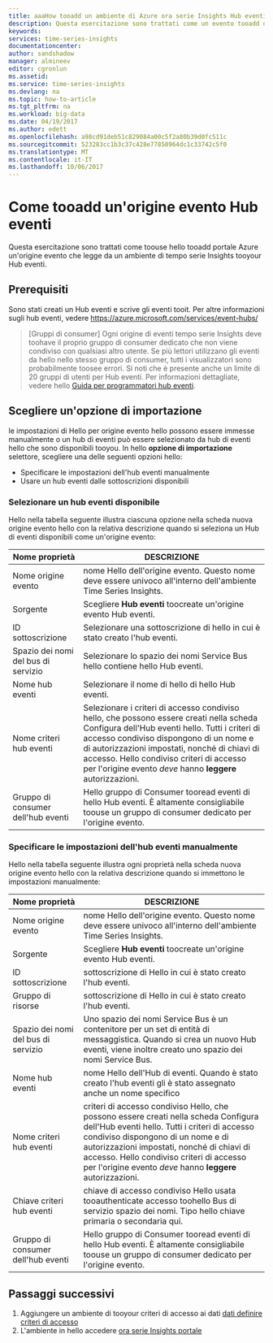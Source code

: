 ```yaml
---
title: aaaHow tooadd un ambiente di Azure ora serie Insights Hub eventi evento origine tooyour | Documenti Microsoft
description: Questa esercitazione sono trattati come un evento tooadd origine tooan connesso Hub eventi tooyour ora serie Insights ambiente
keywords: 
services: time-series-insights
documentationcenter: 
author: sandshadow
manager: almineev
editor: cgronlun
ms.assetid: 
ms.service: time-series-insights
ms.devlang: na
ms.topic: how-to-article
ms.tgt_pltfrm: na
ms.workload: big-data
ms.date: 04/19/2017
ms.author: edett
ms.openlocfilehash: a98cd91deb51c829084a00c5f2a80b39d0fc511c
ms.sourcegitcommit: 523283cc1b3c37c428e77850964dc1c33742c5f0
ms.translationtype: MT
ms.contentlocale: it-IT
ms.lasthandoff: 10/06/2017
---
```

# <a name="how-tooadd-an-event-hub-event-source"></a>Come tooadd un'origine evento Hub eventi

Questa esercitazione sono trattati come toouse hello tooadd portale Azure un'origine evento che legge da un ambiente di tempo serie Insights tooyour Hub eventi.

## <a name="prerequisites"></a>Prerequisiti

Sono stati creati un Hub eventi e scrive gli eventi tooit. Per altre informazioni sugli hub eventi, vedere <https://azure.microsoft.com/services/event-hubs/>

> [Gruppi di consumer] Ogni origine di eventi tempo serie Insights deve toohave il proprio gruppo di consumer dedicato che non viene condiviso con qualsiasi altro utente. Se più lettori utilizzano gli eventi da hello nello stesso gruppo di consumer, tutti i visualizzatori sono probabilmente toosee errori. Si noti che è presente anche un limite di 20 gruppi di utenti per Hub eventi. Per informazioni dettagliate, vedere hello [Guida per programmatori hub eventi](../event-hubs/event-hubs-programming-guide.md).

## <a name="choose-an-import-option"></a>Scegliere un'opzione di importazione

le impostazioni di Hello per origine evento hello possono essere immesse manualmente o un hub di eventi può essere selezionato da hub di eventi hello che sono disponibili tooyou.
In hello **opzione di importazione** selettore, scegliere una delle seguenti opzioni hello:

* Specificare le impostazioni dell'hub eventi manualmente
* Usare un hub eventi dalle sottoscrizioni disponibili

### <a name="select-an-available-event-hub"></a>Selezionare un hub eventi disponibile

Hello nella tabella seguente illustra ciascuna opzione nella scheda nuova origine evento hello con la relativa descrizione quando si seleziona un Hub di eventi disponibili come un'origine evento:

| Nome proprietà | DESCRIZIONE |
| --- | --- |
| Nome origine evento | nome Hello dell'origine evento. Questo nome deve essere univoco all'interno dell'ambiente Time Series Insights.
| Sorgente | Scegliere **Hub eventi** toocreate un'origine evento Hub eventi.
| ID sottoscrizione | Selezionare una sottoscrizione di hello in cui è stato creato l'hub eventi.
| Spazio dei nomi del bus di servizio | Selezionare lo spazio dei nomi Service Bus hello contiene hello Hub eventi.
| Nome hub eventi | Selezionare il nome di hello di hello Hub eventi.
| Nome criteri hub eventi | Selezionare i criteri di accesso condiviso hello, che possono essere creati nella scheda Configura dell'Hub eventi hello. Tutti i criteri di accesso condiviso dispongono di un nome e di autorizzazioni impostati, nonché di chiavi di accesso. Hello condiviso criteri di accesso per l'origine evento *deve* hanno **leggere** autorizzazioni.
| Gruppo di consumer dell'hub eventi | Hello gruppo di Consumer tooread eventi di hello Hub eventi. È altamente consigliabile toouse un gruppo di consumer dedicato per l'origine evento.

### <a name="provide-event-hub-settings-manually"></a>Specificare le impostazioni dell'hub eventi manualmente

Hello nella tabella seguente illustra ogni proprietà nella scheda nuova origine evento hello con la relativa descrizione quando si immettono le impostazioni manualmente:

| Nome proprietà | DESCRIZIONE |
| --- | --- |
| Nome origine evento | nome Hello dell'origine evento. Questo nome deve essere univoco all'interno dell'ambiente Time Series Insights.
| Sorgente | Scegliere **Hub eventi** toocreate un'origine evento Hub eventi.
| ID sottoscrizione | sottoscrizione di Hello in cui è stato creato l'hub eventi.
| Gruppo di risorse | sottoscrizione di Hello in cui è stato creato l'hub eventi.
| Spazio dei nomi del bus di servizio | Uno spazio dei nomi Service Bus è un contenitore per un set di entità di messaggistica. Quando si crea un nuovo Hub eventi, viene inoltre creato uno spazio dei nomi Service Bus.
| Nome hub eventi | nome Hello dell'Hub di eventi. Quando è stato creato l'hub eventi gli è stato assegnato anche un nome specifico
| Nome criteri hub eventi | criteri di accesso condiviso Hello, che possono essere creati nella scheda Configura dell'Hub eventi hello. Tutti i criteri di accesso condiviso dispongono di un nome e di autorizzazioni impostati, nonché di chiavi di accesso. Hello condiviso criteri di accesso per l'origine evento *deve* hanno **leggere** autorizzazioni.
| Chiave criteri hub eventi | chiave di accesso condiviso Hello usata tooauthenticate accesso toohello Bus di servizio spazio dei nomi. Tipo hello chiave primaria o secondaria qui.
| Gruppo di consumer dell'hub eventi | Hello gruppo di Consumer tooread eventi di hello Hub eventi. È altamente consigliabile toouse un gruppo di consumer dedicato per l'origine evento.

## <a name="next-steps"></a>Passaggi successivi

1. Aggiungere un ambiente di tooyour criteri di accesso ai dati [dati definire criteri di accesso](time-series-insights-data-access.md)
1. L'ambiente in hello accedere [ora serie Insights portale](https://insights.timeseries.azure.com)
